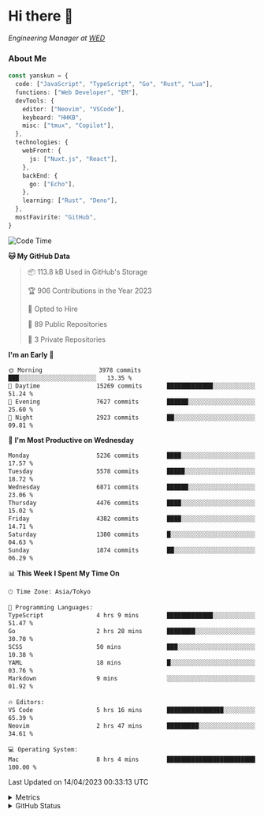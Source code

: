 # Hi there&nbsp;:wave:

<!-- ![Alt text](https://spotify-recently-played-readme.vercel.app/api?user=31kynbuubkiu3r4qh4hjuaglhfay) -->

_Engineering Manager at [WED](https://github.com/wedinc)_

### About Me

```ts
const yanskun = {
  code: ["JavaScript", "TypeScript", "Go", "Rust", "Lua"],
  functions: ["Web Developer", "EM"],
  devTools: {
    editor: ["Neovim", "VSCode"],
    keyboard: "HHKB",
    misc: ["tmux", "Copilot"],
  },
  technologies: {
    webFront: {
      js: ["Nuxt.js", "React"],
    },
    backEnd: {
      go: ["Echo"],
    },
    learning: ["Rust", "Deno"],
  },
  mostFavirite: "GitHub",
}
```

<!--START_SECTION:waka-->
![Code Time](http://img.shields.io/badge/Code%20Time-260%20hrs%202%20mins-blue)

**🐱 My GitHub Data** 

> 📦 113.8 kB Used in GitHub's Storage 
 > 
> 🏆 906 Contributions in the Year 2023
 > 
> 💼 Opted to Hire
 > 
> 📜 89 Public Repositories 
 > 
> 🔑 3 Private Repositories 
 > 
**I'm an Early 🐤** 

```text
🌞 Morning                3978 commits        ███░░░░░░░░░░░░░░░░░░░░░░   13.35 % 
🌆 Daytime                15269 commits       █████████████░░░░░░░░░░░░   51.24 % 
🌃 Evening                7627 commits        ██████░░░░░░░░░░░░░░░░░░░   25.60 % 
🌙 Night                  2923 commits        ██░░░░░░░░░░░░░░░░░░░░░░░   09.81 % 
```
📅 **I'm Most Productive on Wednesday** 

```text
Monday                   5236 commits        ████░░░░░░░░░░░░░░░░░░░░░   17.57 % 
Tuesday                  5578 commits        █████░░░░░░░░░░░░░░░░░░░░   18.72 % 
Wednesday                6871 commits        ██████░░░░░░░░░░░░░░░░░░░   23.06 % 
Thursday                 4476 commits        ████░░░░░░░░░░░░░░░░░░░░░   15.02 % 
Friday                   4382 commits        ████░░░░░░░░░░░░░░░░░░░░░   14.71 % 
Saturday                 1380 commits        █░░░░░░░░░░░░░░░░░░░░░░░░   04.63 % 
Sunday                   1874 commits        ██░░░░░░░░░░░░░░░░░░░░░░░   06.29 % 
```


📊 **This Week I Spent My Time On** 

```text
🕑︎ Time Zone: Asia/Tokyo

💬 Programming Languages: 
TypeScript               4 hrs 9 mins        █████████████░░░░░░░░░░░░   51.47 % 
Go                       2 hrs 28 mins       ████████░░░░░░░░░░░░░░░░░   30.70 % 
SCSS                     50 mins             ███░░░░░░░░░░░░░░░░░░░░░░   10.38 % 
YAML                     18 mins             █░░░░░░░░░░░░░░░░░░░░░░░░   03.76 % 
Markdown                 9 mins              ░░░░░░░░░░░░░░░░░░░░░░░░░   01.92 % 

🔥 Editors: 
VS Code                  5 hrs 16 mins       ████████████████░░░░░░░░░   65.39 % 
Neovim                   2 hrs 47 mins       █████████░░░░░░░░░░░░░░░░   34.61 % 

💻 Operating System: 
Mac                      8 hrs 4 mins        █████████████████████████   100.00 % 
```


 Last Updated on 14/04/2023 00:33:13 UTC
<!--END_SECTION:waka-->

<details>
  <summary>Metrics</summary>
  <img src="https://github.com/yanskun/yanskun/blob/main/github-metrics.svg" alt="Metrics">
</details>

<details>
  <summary>GitHub Status</summary>
  <picture>
    <source media="(prefers-color-scheme: dark)" srcset="https://raw.githubusercontent.com/yanskun/yanskun/master/profile-summary-card-output/nord_dark/0-profile-details.svg">
   <img src="https://raw.githubusercontent.com/yanskun/yanskun/master/profile-summary-card-output/default/0-profile-details.svg">
  </picture>
  <br>
  <picture>
    <source media="(prefers-color-scheme: dark)" srcset="https://raw.githubusercontent.com/yanskun/yanskun/master/profile-summary-card-output/nord_dark/1-repos-per-language.svg">
   <img src="https://raw.githubusercontent.com/yanskun/yanskun/master/profile-summary-card-output/default/1-repos-per-language.svg">
  </picture>
  <picture>
    <source media="(prefers-color-scheme: dark)" srcset="https://raw.githubusercontent.com/yanskun/yanskun/master/profile-summary-card-output/nord_dark/2-most-commit-language.svg">
   <img src="https://raw.githubusercontent.com/yanskun/yanskun/master/profile-summary-card-output/default/2-most-commit-language.svg">
  </picture>
  <br>
  <picture>
    <source media="(prefers-color-scheme: dark)" srcset="https://raw.githubusercontent.com/yanskun/yanskun/master/profile-summary-card-output/nord_dark/3-stats.svg">
   <img src="https://raw.githubusercontent.com/yanskun/yanskun/master/profile-summary-card-output/default/3-stats.svg">
  </picture>
  <picture>
    <source media="(prefers-color-scheme: dark)" srcset="https://raw.githubusercontent.com/yanskun/yanskun/master/profile-summary-card-output/nord_dark/4-productive-time.svg">
   <img src="https://raw.githubusercontent.com/yanskun/yanskun/master/profile-summary-card-output/default/4-productive-time.svg">
  </picture>
</details>

